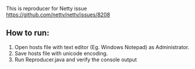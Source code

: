 This is reproducer for Netty issue https://github.com/netty/netty/issues/8208

How to run:
-----------

1. Open hosts file with text editor (Eg. Windows Notepad) as Administrator.
2. Save hosts file with unicode encoding.
3. Run Reproducer.java and verify the console output
